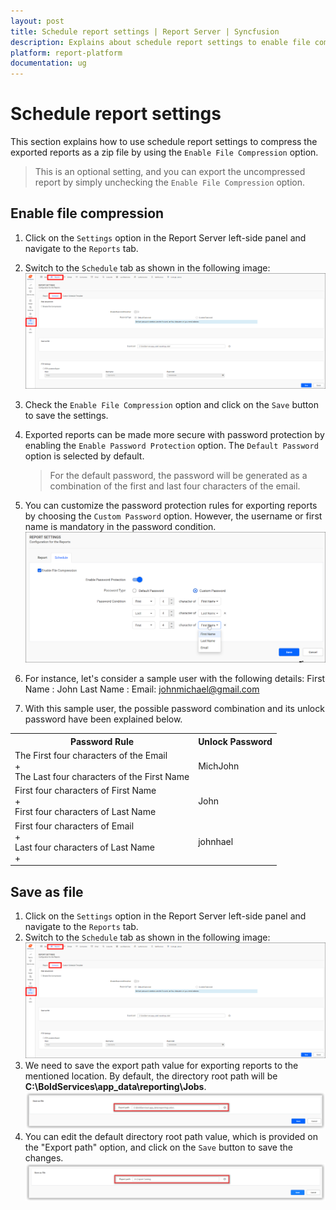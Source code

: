 ```yaml
---
layout: post
title: Schedule report settings | Report Server | Syncfusion
description: Explains about schedule report settings to enable file compression option to compress the exporting reports in schedule.
platform: report-platform
documentation: ug
---
```


# Schedule report settings

This section explains how to use schedule report settings to compress the exported reports as a zip file by using the `Enable File Compression` option.

> This is an optional setting, and you can export the uncompressed report by simply unchecking the `Enable File Compression` option.

## Enable file compression

1. Click on the `Settings` option in the Report Server left-side panel and navigate to the `Reports` tab.
2. Switch to the `Schedule` tab as shown in the following image:
 ![Schedule report settings tab in Report Server](/static/assets/on-premise/images/manage-schedule/schedule-settings/schedule-report-settings-tab.png)

3. Check the `Enable File Compression` option and click on the `Save` button to save the settings.
4. Exported reports can be made more secure with password protection by enabling the `Enable Password Protection` option. The `Default Password` option is selected by default.
    > For the default password, the password will be generated as a combination of the first and last four characters of the email.

5. You can customize the password protection rules for exporting reports by choosing the `Custom Password` option. However, the username or first name is mandatory in the password condition.
![Custom password compression settings](/static/assets/on-premise/images/manage-schedule/schedule-settings/custom-password-for-compression.png)

6. For instance, let's consider a sample user with the following details:
    First Name : John
    Last Name :
    Email: johnmichael@gmail.com

7. With this sample user, the possible password combination and its unlock password have been explained below.

<table>
    <tr>
        <th>
            Password Rule
        </th>
        <th>
            Unlock Password
        </th>
    </tr>
    <tr>
        <td>
            The First four characters of the Email <br/> + <br/>
            The Last four characters of the First Name
        </td>
        <td>
            MichJohn
        </td>
    </tr>
    <tr>
        <td>
            First four characters of First Name <br/> + <br/>
            First four characters of Last Name
        </td>
        <td>
            John
        </td>
    </tr>
    <tr>
        <td>
            First four characters of Email <br/> + <br/>
            Last four characters of Last Name <br/> + <br/>
        </td>
        <td>
            johnhael
        </td>
    </tr>
</table>

## Save as file

1. Click on the `Settings` option in the Report Server left-side panel and navigate to the `Reports` tab.
2. Switch to the `Schedule` tab as shown in the following image:
 ![Schedule report settings tab in Report Server](/static/assets/on-premise/images/manage-schedule/schedule-settings/schedule-report-settings-tab.png)
3. We need to save the export path value for exporting reports to the mentioned location. By default, the directory root path will be **C:\BoldServices\app_data\reporting\Jobs**.![Default Export path Settings](/static/assets/on-premise/images/manage-schedule/schedule-settings/schedule-report-settings-export-default.png)
4. You can edit the default directory root path value, which is provided on the "Export path" option, and click on the `Save` button to save the changes.![Required Export path Settings](/static/assets/on-premise/images/manage-schedule/schedule-settings/schedule-report-settings-export-required.png)